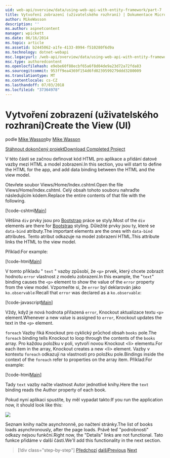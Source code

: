 ```yaml
---
uid: web-api/overview/data/using-web-api-with-entity-framework/part-7
title: Vytvoření zobrazení (uživatelského rozhraní) | Dokumentace Microsoftu
author: MikeWasson
description: ''
ms.author: aspnetcontent
manager: wpickett
ms.date: 06/16/2014
ms.topic: article
ms.assetid: b2445062-a1fe-4133-8994-f510280f6d9a
ms.technology: dotnet-webapi
msc.legacyurl: /web-api/overview/data/using-web-api-with-entity-framework/part-7
msc.type: authoredcontent
ms.openlocfilehash: e9ebe60f88ecbf65a6f8d04de9a23d72a72fda83
ms.sourcegitcommit: 953ff9ea4369f154d6fd0239599279ddd3280009
ms.translationtype: MT
ms.contentlocale: cs-CZ
ms.lasthandoff: 07/03/2018
ms.locfileid: "37364978"
---
```

<a name="create-the-view-ui"></a><span data-ttu-id="9e6db-102">Vytvoření zobrazení (uživatelského rozhraní)</span><span class="sxs-lookup"><span data-stu-id="9e6db-102">Create the View (UI)</span></span>
====================
<span data-ttu-id="9e6db-103">podle [Mike Wasson](https://github.com/MikeWasson)</span><span class="sxs-lookup"><span data-stu-id="9e6db-103">by [Mike Wasson](https://github.com/MikeWasson)</span></span>

[<span data-ttu-id="9e6db-104">Stáhnout dokončený projekt</span><span class="sxs-lookup"><span data-stu-id="9e6db-104">Download Completed Project</span></span>](https://github.com/MikeWasson/BookService)

<span data-ttu-id="9e6db-105">V této části se začnou definovat kód HTML pro aplikace a přidání datové vazby mezi HTML a model zobrazení.</span><span class="sxs-lookup"><span data-stu-id="9e6db-105">In this section, you will start to define the HTML for the app, and add data binding between the HTML and the view model.</span></span>

<span data-ttu-id="9e6db-106">Otevřete soubor Views/Home/Index.cshtml.</span><span class="sxs-lookup"><span data-stu-id="9e6db-106">Open the file Views/Home/Index.cshtml.</span></span> <span data-ttu-id="9e6db-107">Celý obsah tohoto souboru nahraďte následujícím kódem.</span><span class="sxs-lookup"><span data-stu-id="9e6db-107">Replace the entire contents of that file with the following.</span></span>

[!code-cshtml[Main](part-7/samples/sample1.cshtml)]

<span data-ttu-id="9e6db-108">Většina `div` prvky jsou pro [Bootstrap](http://getbootstrap.com/) práce se styly.</span><span class="sxs-lookup"><span data-stu-id="9e6db-108">Most of the `div` elements are there for [Bootstrap](http://getbootstrap.com/) styling.</span></span> <span data-ttu-id="9e6db-109">Důležité prvky jsou ty, které se `data-bind` atributy.</span><span class="sxs-lookup"><span data-stu-id="9e6db-109">The important elements are the ones with `data-bind` attributes.</span></span> <span data-ttu-id="9e6db-110">Tento atribut odkazuje na model zobrazení HTML.</span><span class="sxs-lookup"><span data-stu-id="9e6db-110">This attribute links the HTML to the view model.</span></span>

<span data-ttu-id="9e6db-111">Příklad:</span><span class="sxs-lookup"><span data-stu-id="9e6db-111">For example:</span></span>

[!code-html[Main](part-7/samples/sample2.html)]

<span data-ttu-id="9e6db-112">V tomto příkladu &quot; `text` &quot; vazby způsobí, že `<p>` prvek, který chcete zobrazit hodnotu `error` vlastnost z modelu zobrazení.</span><span class="sxs-lookup"><span data-stu-id="9e6db-112">In this example, the &quot;`text`&quot; binding causes the `<p>` element to show the value of the `error` property from the view model.</span></span> <span data-ttu-id="9e6db-113">Vzpomeňte si, že `error` byl deklarován jako `ko.observable`:</span><span class="sxs-lookup"><span data-stu-id="9e6db-113">Recall that `error` was declared as a `ko.observable`:</span></span>

[!code-javascript[Main](part-7/samples/sample3.js)]

<span data-ttu-id="9e6db-114">Vždy, když je nová hodnota přiřazená `error`, Knockout aktualizace textu `<p>` element.</span><span class="sxs-lookup"><span data-stu-id="9e6db-114">Whenever a new value is assigned to `error`, Knockout updates the text in the `<p>` element.</span></span>

<span data-ttu-id="9e6db-115">`foreach` Vazby říká Knockout pro cyklický průchod obsah `books` pole.</span><span class="sxs-lookup"><span data-stu-id="9e6db-115">The `foreach` binding tells Knockout to loop through the contents of the `books` array.</span></span> <span data-ttu-id="9e6db-116">Pro každou položku v poli, vytvoří novou Knockout &lt;li&gt; elementu.</span><span class="sxs-lookup"><span data-stu-id="9e6db-116">For each item in the array, Knockout creates a new &lt;li&gt; element.</span></span> <span data-ttu-id="9e6db-117">Vazby v kontextu `foreach` odkazují na vlastnosti pro položku pole.</span><span class="sxs-lookup"><span data-stu-id="9e6db-117">Bindings inside the context of the `foreach` refer to properties on the array item.</span></span> <span data-ttu-id="9e6db-118">Příklad:</span><span class="sxs-lookup"><span data-stu-id="9e6db-118">For example:</span></span>

[!code-html[Main](part-7/samples/sample4.html)]

<span data-ttu-id="9e6db-119">Tady `text` vazby načte vlastnost Autor jednotlivé knihy.</span><span class="sxs-lookup"><span data-stu-id="9e6db-119">Here the `text` binding reads the Author property of each book.</span></span>

<span data-ttu-id="9e6db-120">Pokud nyní aplikaci spustíte, by měl vypadat takto:</span><span class="sxs-lookup"><span data-stu-id="9e6db-120">If you run the application now, it should look like this:</span></span>

![](part-7/_static/image1.png)

<span data-ttu-id="9e6db-121">Seznam knihy načte asynchronně, po načtení stránky.</span><span class="sxs-lookup"><span data-stu-id="9e6db-121">The list of books loads asynchronously, after the page loads.</span></span> <span data-ttu-id="9e6db-122">Právě teď &quot;podrobnosti&quot; odkazy nejsou funkční.</span><span class="sxs-lookup"><span data-stu-id="9e6db-122">Right now, the &quot;Details&quot; links are not functional.</span></span> <span data-ttu-id="9e6db-123">Tato funkce přidáme v další části.</span><span class="sxs-lookup"><span data-stu-id="9e6db-123">We'll add this functionality in the next section.</span></span>

> [!div class="step-by-step"]
> <span data-ttu-id="9e6db-124">[Předchozí](part-6.md)
> [další](part-8.md)</span><span class="sxs-lookup"><span data-stu-id="9e6db-124">[Previous](part-6.md)
[Next](part-8.md)</span></span>
